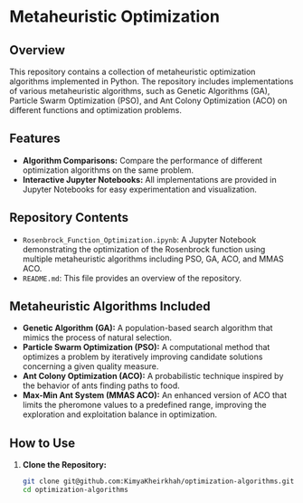 # Metaheuristic Optimization

## Overview

This repository contains a collection of metaheuristic optimization algorithms implemented in Python. The repository includes implementations of various metaheuristic algorithms, such as Genetic Algorithms (GA), Particle Swarm Optimization (PSO), and Ant Colony Optimization (ACO) on different functions and optimization problems.

## Features

- **Algorithm Comparisons:** Compare the performance of different optimization algorithms on the same problem.
- **Interactive Jupyter Notebooks:** All implementations are provided in Jupyter Notebooks for easy experimentation and visualization.

## Repository Contents

- `Rosenbrock_Function_Optimization.ipynb`: A Jupyter Notebook demonstrating the optimization of the Rosenbrock function using multiple metaheuristic algorithms including PSO, GA, ACO, and MMAS ACO.
- `README.md`: This file provides an overview of the repository.

## Metaheuristic Algorithms Included

- **Genetic Algorithm (GA):** A population-based search algorithm that mimics the process of natural selection.
- **Particle Swarm Optimization (PSO):** A computational method that optimizes a problem by iteratively improving candidate solutions concerning a given quality measure.
- **Ant Colony Optimization (ACO):** A probabilistic technique inspired by the behavior of ants finding paths to food.
- **Max-Min Ant System (MMAS ACO):** An enhanced version of ACO that limits the pheromone values to a predefined range, improving the exploration and exploitation balance in optimization.

## How to Use

1. **Clone the Repository:**
   ```bash
   git clone git@github.com:KimyaKheirkhah/optimization-algorithms.git
   cd optimization-algorithms
